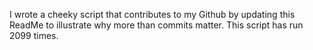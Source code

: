 I wrote a cheeky script that contributes to my Github by updating this ReadMe to illustrate why more than commits matter. This script has run 2099 times.